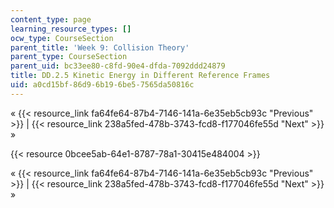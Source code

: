 ```yaml
---
content_type: page
learning_resource_types: []
ocw_type: CourseSection
parent_title: 'Week 9: Collision Theory'
parent_type: CourseSection
parent_uid: bc33ee80-c8fd-90e4-dfda-7092ddd24879
title: DD.2.5 Kinetic Energy in Different Reference Frames
uid: a0cd15bf-86d9-6b19-6be5-7565da50816c
---
```


« {{< resource_link fa64fe64-87b4-7146-141a-6e35eb5cb93c "Previous" >}} | {{< resource_link 238a5fed-478b-3743-fcd8-f177046fe55d "Next" >}} »

{{< resource 0bcee5ab-64e1-8787-78a1-30415e484004 >}}

« {{< resource_link fa64fe64-87b4-7146-141a-6e35eb5cb93c "Previous" >}} | {{< resource_link 238a5fed-478b-3743-fcd8-f177046fe55d "Next" >}} »
